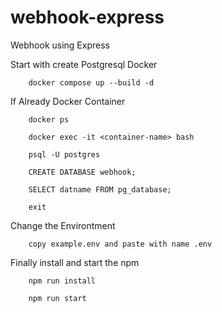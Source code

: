 # webhook-express
Webhook using Express

Start with create Postgresql Docker
```
    docker compose up --build -d
```

If Already Docker Container
```
    docker ps
```
```
    docker exec -it <container-name> bash
```
```
    psql -U postgres
```
```
    CREATE DATABASE webhook;
```
```
    SELECT datname FROM pg_database;
```
```
    exit
```

Change the Environtment
```
    copy example.env and paste with name .env
```

Finally install and start the npm
```
    npm run install
```
```
    npm run start
```

